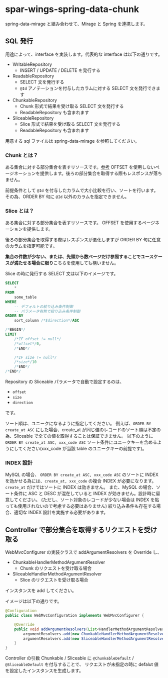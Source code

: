 # spar-wings-spring-data-chunk

spring-data-mirage と組み合わせて、Mirage と Spring を連携します。

## SQL 発行

用途によって、interface を実装します。代表的な interface は以下の通りです。

* WritableRepository
	* INSERT / UPDATE / DELETE を発行する
* ReadableRepository
	* SELECT 文を発行する
	* `@Id` アノテーションを付与したカラムに対する SELECT 文を発行できます
* ChunkableRepository
	* Chunk 形式で結果を受け取る SELECT 文を発行する
	* ReadableRepository も含まれます
* SliceableRepository
	* Slice 形式で結果を受け取る SELECT 文を発行する
	* ReadableRepository も含まれます

用意する sql ファイルは spring-data-mirage を参照してください。

### Chunk とは？

ある集合に対する部分集合を表すリソースです。[参考](https://d1sraz2ju3uqe4.cloudfront.net/section2/example/resource/Chunk.html)
OFFSET を使用しないページネーションを提供します。後ろの部分集合を取得する際もレスポンスが落ちません。

前提条件として `@Id` を付与したカラムで大小比較を行い、ソートを行います。
その為、ORDER BY 句に `@Id` 以外のカラムを指定できません。

### Slice とは？

ある集合に対する部分集合を表すリソースです。
OFFSET を使用するページネーションを提供します。

後ろの部分集合を取得する際はレスポンスが悪化しますが ORDER BY 句に任意のカラムを指定可能です。

**集合の件数が少ない、または、先頭から数ページだけ参照することでユースケースが満たせる場合に限り**こちらを使用しても構いません。

Slice の時に発行する SELECT 文は以下のイメージです。

```sql
SELECT
	*
FROM
	some_table
WHERE
	-- デフォルトの絞り込み条件制御
	-- パラメータ有無で絞り込み条件制御
ORDER BY
	sort_column /*$direction*/ASC

/*BEGIN*/
LIMIT
	/*IF offset != null*/
	/*offset*/0,
	/*END*/

	/*IF size != null*/
	/*size*/10
	/*END*/
/*END*/
```

Repository の Sliceable パラメータで自動で設定するのは、

* `offset`
* `size`
* `direction`

です。

ソート順は、ユニークになるように指定してください。
例えば、`ORDER BY create_at ASC` にした場合、create_at が同じ値のレコードのソート順は不定の為、Sliceable で全ての値を取得することは保証できません。
以下のように
`ORDER BY create_at ASC, xxx_code ASC`
ソート条件にユニークキーを含めるようにしてください(xxx_code が当該 table のユニークキーの前提です)。

### INDEX 設計

MySQL の場合、
`ORDER BY create_at ASC, xxx_code ASC`
のソートに INDEX を効かせる為には、`create_at, xxx_code` の複合 INDEX が必要になります。`create_at` だけではソートに INDEX は効きません。
また、MySQL の場合、ソート条件に ASC と DESC が混在していると INDEX が効きません。設計時に留意してください。
(ただし、ソート対象のレコードが少ない場合は INDEX を貼っても使用されないので考慮する必要はありません)
絞り込み条件も存在する場合、適切な INDEX 設計を実施する必要があります。

## Controller で部分集合を取得するリクエストを受け取る

WebMvcConfigurer の実装クラスで addArgumentResolvers を Override し、

* ChunkableHandlerMethodArgumentResolver
	* Chunk のリクエストを受け取る場合
* SliceableHandlerMethodArgumentResolver
	* Slice のリクエストを受け取る場合

インスタンスを add してください。

イメージは以下の通りです。

```java
@Configuration
public class WebMvcConfiguration implements WebMvcConfigurer {

	@Override
	public void addArgumentResolvers(List<HandlerMethodArgumentResolver> argumentResolvers) {
		argumentResolvers.add(new ChunkableHandlerMethodArgumentResolver());
		argumentResolvers.add(new SliceableHandlerMethodArgumentResolver());
	}
}
```

Controller の引数 Chunkable / Sliceable に `@ChunkableDefault` / `@SliceableDefault` を付与することで、
リクエストが未指定の時に defalut 値を設定したインスタンスを生成します。
